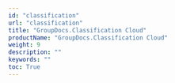 ```yaml
---
id: "classification"
url: "classification"
title: "GroupDocs.Classification Cloud"
productName: "GroupDocs.Classification Cloud"
weight: 9
description: ""
keywords: ""
toc: True
---
```


